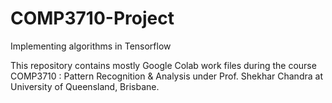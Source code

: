 # COMP3710-Project
Implementing algorithms in Tensorflow

This repository contains mostly Google Colab work files during the course COMP3710 : Pattern Recognition & Analysis under Prof. Shekhar Chandra at University of Queensland, Brisbane.
